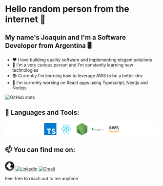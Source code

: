 # Hello random person from the internet 👋

## My name's Joaquin and I'm a Software Developer from Argentina 🖥️
 - ❤️ I love building quality software and implementing elegant solutions
 - 👀 I'm a very curious person and I'm constantly learning new technologies 
 - 📚 Currently I'm learning how to leverage AWS to be a better dev
 - 💼 I'm currently working on React apps using Typescript, Nextjs and Nodejs

![GitHub stats](https://github-readme-stats.vercel.app/api?username=JoaquinGomez1&show_icons=true&theme=nord)

## 🧰 Languages and Tools:
<p align="center" style="background-color: white">
<img src="https://raw.githubusercontent.com/github/explore/80688e429a7d4ef2fca1e82350fe8e3517d3494d/topics/typescript/typescript.png" alt="Typescript"  title="Typescript" height="40" style="vertical-align:top; margin:4px">
    <img src="https://raw.githubusercontent.com/github/explore/80688e429a7d4ef2fca1e82350fe8e3517d3494d/topics/react/react.png" alt="React"  title="React" height="40" style="vertical-align:top; margin:4px">
  <img src="https://raw.githubusercontent.com/github/explore/80688e429a7d4ef2fca1e82350fe8e3517d3494d/topics/nodejs/nodejs.png" alt="NodeJS"  title="NodeJS" height="40" style="vertical-align:top; margin:4px">

<img src="https://raw.githubusercontent.com/github/explore/80688e429a7d4ef2fca1e82350fe8e3517d3494d/topics/mongodb/mongodb.png" alt="MongoDB"  title="MongoDB"  height="40" style="vertical-align:top; margin:4px">
 
<img src="https://raw.githubusercontent.com/github/explore/80688e429a7d4ef2fca1e82350fe8e3517d3494d/topics/aws/aws.png" alt="AWS" title="AWS" height="40" style="vertical-align:top; margin:4px; background-color: white">
 
 
</p>


## 📫 You can find me on:

<p>
 <a href="https://joaquingomez.netlify.app/" target="_blank" rel="noopener noreferrer"> <img src="https://raw.githubusercontent.com/iconic/open-iconic/master/svg/globe.svg" alt="Python" height="30"> </a>
 <a href="https://www.linkedin.com/in/joaquingomez1/" target="_blank" rel="noopener noreferrer"> <img src="https://cdn.jsdelivr.net/npm/simple-icons@v3/icons/linkedin.svg" alt="LinkedIn" height="30"></a>
 <a href="mailto:joaquingomez3098@gmail.com"> <img src="https://cdn.jsdelivr.net/npm/simple-icons@v3/icons/gmail.svg" alt="Gmail" height="30"></a>
</p>


<p ">
Feel free to reach out to me anytime
</p>

